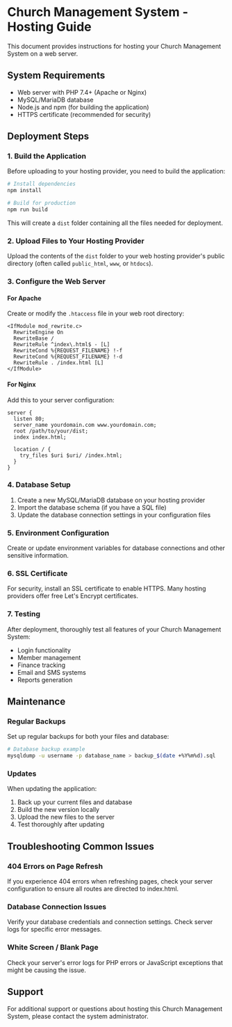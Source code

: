 # Church Management System - Hosting Guide

This document provides instructions for hosting your Church Management System on a web server.

## System Requirements

- Web server with PHP 7.4+ (Apache or Nginx)
- MySQL/MariaDB database
- Node.js and npm (for building the application)
- HTTPS certificate (recommended for security)

## Deployment Steps

### 1. Build the Application

Before uploading to your hosting provider, you need to build the application:

```bash
# Install dependencies
npm install

# Build for production
npm run build
```

This will create a `dist` folder containing all the files needed for deployment.

### 2. Upload Files to Your Hosting Provider

Upload the contents of the `dist` folder to your web hosting provider's public directory (often called `public_html`, `www`, or `htdocs`).

### 3. Configure the Web Server

#### For Apache

Create or modify the `.htaccess` file in your web root directory:

```
<IfModule mod_rewrite.c>
  RewriteEngine On
  RewriteBase /
  RewriteRule ^index\.html$ - [L]
  RewriteCond %{REQUEST_FILENAME} !-f
  RewriteCond %{REQUEST_FILENAME} !-d
  RewriteRule . /index.html [L]
</IfModule>
```

#### For Nginx

Add this to your server configuration:

```
server {
  listen 80;
  server_name yourdomain.com www.yourdomain.com;
  root /path/to/your/dist;
  index index.html;

  location / {
    try_files $uri $uri/ /index.html;
  }
}
```

### 4. Database Setup

1. Create a new MySQL/MariaDB database on your hosting provider
2. Import the database schema (if you have a SQL file)
3. Update the database connection settings in your configuration files

### 5. Environment Configuration

Create or update environment variables for database connections and other sensitive information.

### 6. SSL Certificate

For security, install an SSL certificate to enable HTTPS. Many hosting providers offer free Let's Encrypt certificates.

### 7. Testing

After deployment, thoroughly test all features of your Church Management System:
- Login functionality
- Member management
- Finance tracking
- Email and SMS systems
- Reports generation

## Maintenance

### Regular Backups

Set up regular backups for both your files and database:

```bash
# Database backup example
mysqldump -u username -p database_name > backup_$(date +%Y%m%d).sql
```

### Updates

When updating the application:

1. Back up your current files and database
2. Build the new version locally
3. Upload the new files to the server
4. Test thoroughly after updating

## Troubleshooting Common Issues

### 404 Errors on Page Refresh

If you experience 404 errors when refreshing pages, check your server configuration to ensure all routes are directed to index.html.

### Database Connection Issues

Verify your database credentials and connection settings. Check server logs for specific error messages.

### White Screen / Blank Page

Check your server's error logs for PHP errors or JavaScript exceptions that might be causing the issue.

## Support

For additional support or questions about hosting this Church Management System, please contact the system administrator.
